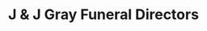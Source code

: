 ---
title: "J & J Gray Funeral Directors"
url: /dundee/j-and-j-gray-funeral-directors/
shop: funeral directors
---